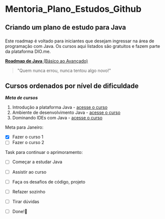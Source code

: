 # Mentoria_Plano_Estudos_Github

## Criando um plano de estudo para Java

###

Este roadmap é voltado para iniciantes que desejam ingressar na área de programação com Java. Os cursos aqui listados são gratuitos e fazem parte da plataforma DIO.me. 

[**Roadmap de Java** (Básico ao Avançado)](https://github.com/julianazanelatto/roadmap_java_repo/blob/main/README.md)

> "Quem nunca errou, nunca tentou algo novo!"

<!-- Comentário só meu -->

## Cursos ordenados por nível de dificuldade

__*Meta de cursos*__

1. Introdução a plataforma Java - [acesse o curso](https://web.dio.me/course/introducao-ao-ecossistema-e-documentacao-java/learning/54e1ad91-8842-4065-bc89-37329f54f0cd)
2. Ambiente de desenvolvimento Java - [acesse o curso](https://web.dio.me/course/configurando-ambiente-de-desenvolvimento-java-no-linux/learning/0668bbda-e32e-44bc-9100-d9dd781bdf8f)
3. Dominando IDEs com Java - [acesse o curso](https://web.dio.me/course/dominando-ides-java/learning/b0f1ae39-6af7-4a2c-8fc2-c73ae8463c84)

Meta para Janeiro:
- [X] Fazer o curso 1
- [ ] Fazer o curso 2

Task para continuar o aprimoramento:
- [ ] Começar a estudar Java
- [ ] Assistir ao curso
- [ ] Faça os desafios de código, projeto
- [ ] Refazer sozinho 
- [ ] Tirar dúvidas
- [ ] Done!🎉

